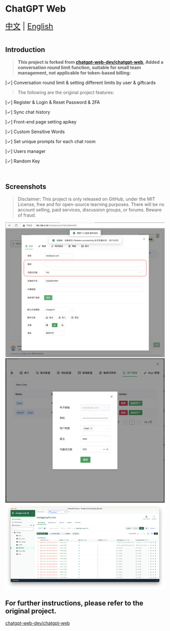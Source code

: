 # ChatGPT Web

<div style="font-size: 1.5rem;">
  <a href="./README.md">中文</a> |
  <a href="./README.en.md">English</a>
</div>
</br>

## Introduction
> **This project is forked from [chatgpt-web-dev/chatgpt-web](https://github.com/chatgpt-web-dev/chatgpt-web), Added a conversation round limit function, suitable for small team management, not applicable for token-based billing:**

[✓] Conversation round  limit & setting different limits by user & giftcards

> The following are the original project features:

[✓] Register & Login & Reset Password & 2FA

[✓] Sync chat history 

[✓] Front-end page setting apikey

[✓] Custom Sensitive Words

[✓] Set unique prompts for each chat room

[✓] Users manager

[✓] Random Key

</br>

## Screenshots
> Disclaimer: This project is only released on GitHub, under the MIT License, free and for open-source learning purposes. There will be no account selling, paid services, discussion groups, or forums. Beware of fraud.

![userlimit](./docs/add_redeem_and_limit.png)
![setmanuallimit](./docs/manual_set_limit.png)
![giftcarddb](./docs/giftcard_db_design.png)

## For further instructions, please refer to the original project.
[chatgpt-web-dev/chatgpt-web](https://github.com/chatgpt-web-dev/chatgpt-web)
